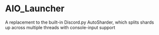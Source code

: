 # AIO_Launcher
A replacement to the built-in Discord.py AutoSharder, which splits shards up across multiple threads with console-input support
